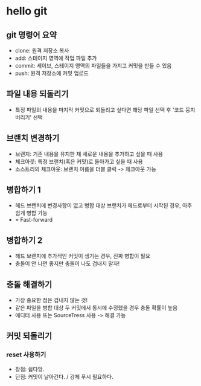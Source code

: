 # hello git

## git 명령어 요약

- clone: 원격 저장소 복사
- add: 스테이지 영역에 작업 파일 추가
- commit: 세이브, 스테이지 영역의 파일들을 가지고 커밋을 만들 수 있음
- push: 원격 저장소에 커밋 업로드

## 파일 내용 되돌리기

- 특정 파일의 내용을 마지막 커밋으로 되돌리고 싶다면 해당 파일 선택 후 '코드 뭉치 버리기' 선택

## 브랜치 변경하기

- 브랜치: 기존 내용을 유지한 채 새로운 내용을 추가하고 싶을 때 사용
- 체크아웃: 특정 브랜치(혹은 커밋)로 돌아가고 싶을 때 사용
- 소스트리의 체크아웃: 브랜치 이름을 더블 클릭 -> 체크아웃 가능

## 병합하기 1

- 헤드 브랜치에 변경사항이 없고 병합 대상 브랜치가 헤드로부터 시작된 경우, 아주 쉽게 병합 가능
- = Fast-forward

## 병합하기 2

- 헤드 브랜치에 추가적인 커밋이 생기는 경우, 진짜 병합이 필요
- 충돌이 안 나면 좋지만 충돌이 나도 겁내지 말자!

## 충돌 해결하기
- 가장 중요한 점은 겁내지 않는 것!
- 같은 파일을 병합 대상 두 커밋에서 동시에 수정했을 경우 충돌 확률이 높음
- 에디터 사용 또는 SourceTress 사용 -> 해결 가능

## 커밋 되돌리기

### reset 사용하기

- 장점: 쉽다앙.
- 단점: 커밋이 날아간다. / 강제 푸시 필요하다. 

